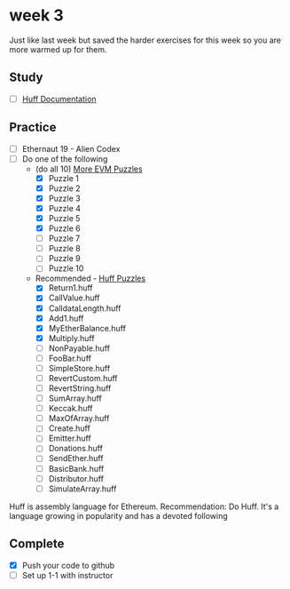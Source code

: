 # week 3

Just like last week but saved the harder exercises for this week so you are more warmed up for them.

## Study

- [ ] [Huff Documentation](https://docs.huff.sh)

## Practice

- [ ] Ethernaut 19 - Alien Codex
- [ ] Do one of the following
  - (do all 10) [More EVM Puzzles](https://github.com/mmsaki/more-evm-puzzles)
    - [x] Puzzle 1
    - [x] Puzzle 2
    - [x] Puzzle 3
    - [x] Puzzle 4
    - [x] Puzzle 5
    - [x] Puzzle 6
    - [ ] Puzzle 7
    - [ ] Puzzle 8
    - [ ] Puzzle 9
    - [ ] Puzzle 10
  - Recommended - [Huff Puzzles](https://github.com/mmsaki/huff-puzzles.git)
    - [x] Return1.huff
    - [x] CallValue.huff
    - [x] CalldataLength.huff
    - [x] Add1.huff
    - [x] MyEtherBalance.huff
    - [x] Multiply.huff
    - [ ] NonPayable.huff
    - [ ] FooBar.huff
    - [ ] SimpleStore.huff
    - [ ] RevertCustom.huff
    - [ ] RevertString.huff
    - [ ] SumArray.huff
    - [ ] Keccak.huff
    - [ ] MaxOfArray.huff
    - [ ] Create.huff
    - [ ] Emitter.huff
    - [ ] Donations.huff
    - [ ] SendEther.huff
    - [ ] BasicBank.huff
    - [ ] Distributor.huff
    - [ ] SimulateArray.huff

Huff is assembly language for Ethereum.
Recommendation: Do Huff.
It's a language growing in popularity and has a devoted following

## Complete

- [x] Push your code to github
- [ ] Set up 1-1 with instructor
